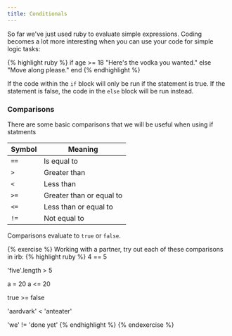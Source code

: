 ```yaml
---
title: Conditionals
---
```


So far we've just used ruby to evaluate simple expressions. Coding becomes a lot more interesting when you can use your code for simple logic tasks:

{% highlight ruby %}
if age >= 18
  "Here's the vodka you wanted."
else
  "Move along please."
end
{% endhighlight %}

If the code within the `if` block will only be run if the statement is true. If the statement is false, the code in the `else` block will be run instead.

### Comparisons

There are some basic comparisons that we will be useful when using if statments

Symbol | Meaning
---- | ----
`==` | Is equal to
`>`  | Greater than 
`<`  | Less than
`>=` | Greater than or equal to
`<=` | Less than or equal to
`!=` | Not equal to

Comparisons evaluate to `true` or `false`.

{% exercise %}
Working with a partner, try out each of these comparisons in irb:
{% highlight ruby %}
4 == 5

'five'.length > 5

a = 20
a <= 20

true >= false

'aardvark' < 'anteater'

'we' != 'done yet'
{% endhighlight %}
{% endexercise %}

